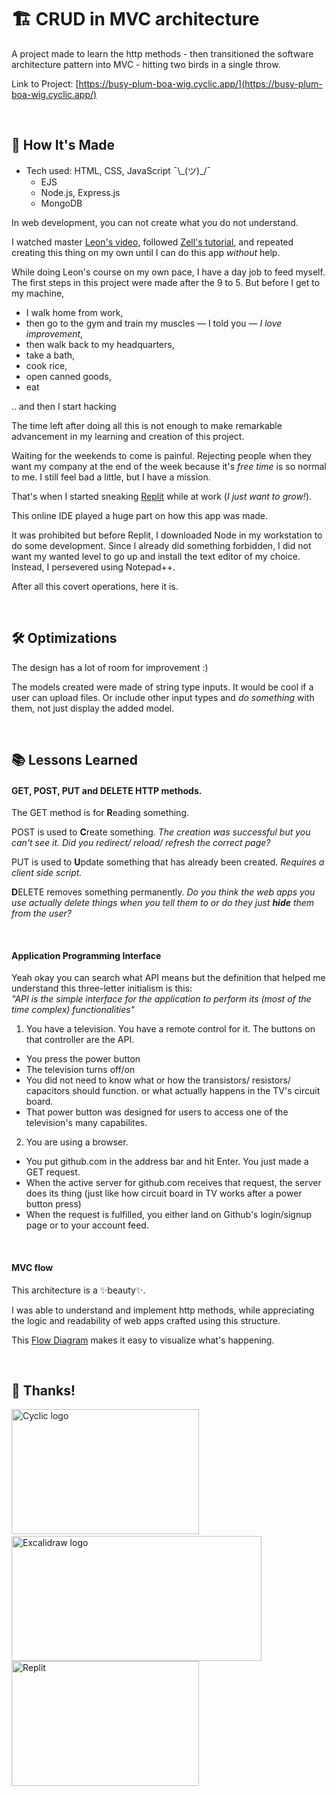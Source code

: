 # 🏗 CRUD in MVC architecture
A project made to learn the http methods - then transitioned the software architecture pattern into MVC - hitting two birds in a single throw.

Link to Project: [https://busy-plum-boa-wig.cyclic.app/](https://busy-plum-boa-wig.cyclic.app/)


<br>

## 🧰 How It's Made
* Tech used: HTML, CSS, JavaScript ¯\\\_(ツ)_/¯
  - EJS
  - Node.js, Express.js
  - MongoDB

In web development, you can not create what you do not understand.

I watched master [Leon's video](https://youtu.be/LHf_STV_rLE), followed [Zell's tutorial](https://zellwk.com/blog/crud-express-mongodb/), and repeated creating this thing on my own until I can do this app _without_ help.

While doing Leon's course on my own pace, I have a day job to feed myself. The first steps in this project were made after the 9 to 5. But before I get to my machine, 
- I walk home from work, 
- then go to the gym and train my muscles — I told you — _I love improvement_,
- then walk back to my headquarters,
- take a bath,
- cook rice, 
- open canned goods, 
- eat

.. and then I start hacking

The time left after doing all this is not enough to make remarkable advancement in my learning and creation of this project.

Waiting for the weekends to come is painful. Rejecting people when they want my company at the end of the week because it's _free time_ is so normal to me. I still feel bad a little, but I have a mission. 

That's when I started sneaking [Replit](https://replit.com/) while at work (_I just want to grow!_).

This online IDE played a huge part on how this app was made. 

It was prohibited but before Replit, I downloaded Node in my workstation to do some development. Since I already did something forbidden, I did not want my wanted level to go up and install the text editor of my choice. Instead, I persevered using Notepad++.

After all this covert operations, here it is.

<!-- https://replit.com/@Nathaniel330/VelvetyShimmeringInverse -->

<br>

## 🛠 Optimizations
The design has a lot of room for improvement :)

The models created were made of string type inputs. It would be cool if a user can upload files. Or include other input types and _do something_ with them, not just display the added model.

<br>

## 📚 Lessons Learned
#### GET, POST, PUT and DELETE HTTP methods.

The GET method is for **R**eading something.

POST is used to **C**reate something. _The creation was successful but you can't see it. Did you redirect/ reload/ refresh the correct page?_

PUT is used to **U**pdate something that has already been created. _Requires a client side script._

**D**ELETE removes something permanently. _Do you think the web apps you use actually delete things when you tell them to or do they just __hide__ them from the user?_

<br>

#### Application Programming Interface

Yeah okay you can search what API means but the definition that helped me understand this three-letter initialism is this: <br>_"API is the simple interface for the application to perform its (most of the time complex) functionalities"_


1. You have a television. You have a remote control for it. The buttons on that controller are the API.
  - You press the power button
  - The television turns off/on
  - You did not need to know what or how the transistors/ resistors/ capacitors should function. or what actually happens in the TV's circuit board.
  - That power button was designed for users to access one of the television's many capabilites.
      
2. You are using a browser.
  - You put github.com in the address bar and hit Enter. You just made a GET request.
  - When the active server for github.com receives that request, the server does its thing (just like how circuit board in TV works after a power button press)
  - When the request is fulfilled, you either land on Github's login/signup page or to your account feed.

<br>

#### MVC flow

This architecture is a ✨beauty✨.

I was able to understand and implement http methods, while appreciating the logic and readability of web apps crafted using this structure. 

This [Flow Diagram](https://excalidraw.com/#json=BE9Fn8HQrpVPR1gVjGcWq,A91ZnTAGOSl-kq4ataE_Mw) makes it easy to visualize what's happening.

<br>

## 💾 Thanks!

<img src="https://www.cyclic.sh/images/cyclic-logo.png" alt="Cyclic logo" width="300px" height="200px">&nbsp;<img src="https://excalidraw.app/logo.png" alt="Excalidraw logo" width="400px" height="200px"> <img src="https://blog.replit.com/images/new_logo/logotype.png?v=1664916455431" alt="Replit" width="300px" height="200px">
